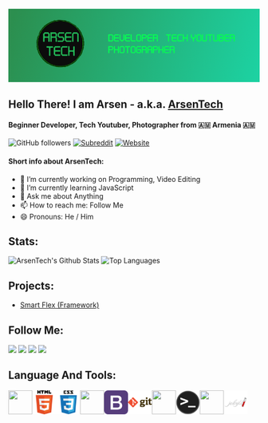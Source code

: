 ![Header](https://github.com/ArsenTech/ArsenTech/blob/main/assets/header.png)

## Hello There! I am Arsen - a.k.a. [ArsenTech](https://arsentech.github.io/)
#### Beginner Developer, Tech Youtuber, Photographer from 🇦🇲 Armenia 🇦🇲

<img alt="GitHub followers" src="https://img.shields.io/github/followers/ArsenTech?color=black&label=Github%20Followers&logo=Github&logoColor=white&style=for-the-badge">
<a href="https://www.reddit.com/r/ArsenTech" target="_blank"><img alt="Subreddit" src="https://img.shields.io/badge/ArsenTech%27s%20Universe-%23FF6314?style=for-the-badge&logo=reddit&logoColor=white"></a>
<a href="https://arsentech.github.io" target="_blank"><img alt="Website" src="https://img.shields.io/website?down_color=dc3545&down_message=Offline&label=ArsenTech%27s%20Website&style=for-the-badge&up_color=22b455&up_message=Online&url=https%3A%2F%2Farsentech.github.io"></a>

#### Short info about ArsenTech:
- 🔭 I’m currently working on Programming, Video Editing
- 🌱 I’m currently learning JavaScript 
- 💬 Ask me about Anything
- 📫 How to reach me: Follow Me
- 😄 Pronouns: He / Him

## Stats:
<img alt="ArsenTech's Github Stats" src="https://github-readme-stats.vercel.app/api?username=ArsenTech&show_icons=true&hide_border=true" />
<img alt="Top Languages" src="https://github-readme-stats.vercel.app/api/top-langs/?username=ArsenTech&layout=compact" />

## Projects:
- [Smart Flex (Framework)](https://github.com/Smart-Flex-Framework)

## Follow Me:
<a href="https://www.youtube.com/channel/UCrtH0g6NE8tW5VIEgDySYtg" target="_blank"><img src="https://img.shields.io/badge/ArsenTech%20-%23FF0000.svg?&style=for-the-badge&logo=YouTube&logoColor=white"/></a>
<a href="https://scratch.mit.edu/users/ArsenTech/" target="_blank"><img src="https://img.shields.io/badge/-ArsenTech-orange?style=for-the-badge&logo=scratch&logoColor=white"></a>
<a href="https://www.reddit.com/user/ArsenTech" target="_blank"><img src="https://img.shields.io/badge/-ArsenTech-FF4500?style=for-the-badge&logo=reddit&logoColor=white"></a>
<a href="https://codepen.io/ArsenJS" target="_blank"><img src="https://img.shields.io/badge/-ArsenTech-white?style=for-the-badge&logo=codepen&logoColor=black"></a>

## Language And Tools:
<img src="https://user-images.githubusercontent.com/62609185/97418448-43ae2200-1922-11eb-8906-bb03fdf14932.png" width="48" height="48" align="left" />
<img src="https://raw.githubusercontent.com/github/explore/80688e429a7d4ef2fca1e82350fe8e3517d3494d/topics/html/html.png" width="48" height="48" align="left" />
<img src="https://raw.githubusercontent.com/github/explore/80688e429a7d4ef2fca1e82350fe8e3517d3494d/topics/css/css.png" width="48" height="48" align="left" />
<img src="https://user-images.githubusercontent.com/62609185/97418653-7fe18280-1922-11eb-801d-4259b6a3f2ea.png" width="48" height="48" align="left" />
<img src="https://raw.githubusercontent.com/github/explore/80688e429a7d4ef2fca1e82350fe8e3517d3494d/topics/bootstrap/bootstrap.png" width="48" height="48" align="left" />
<img src="https://raw.githubusercontent.com/github/explore/80688e429a7d4ef2fca1e82350fe8e3517d3494d/topics/git/git.png" width="48" height="48" align="left" />
<img src="https://user-images.githubusercontent.com/62609185/97419924-1cf0eb00-1924-11eb-8249-41161b3a7f1b.png" width="48" height="48" align="left" />
<img src="https://raw.githubusercontent.com/github/explore/d92924b1d925bb134e308bd29c9de6c302ed3beb/topics/terminal/terminal.png" width="48" height="48" align="left" />
<img src="https://www.pngkey.com/png/full/786-7861727_scratch-desktop-4-scratch-desktop-logo.png" width="48" height="48" align="left" />
<img src="https://raw.githubusercontent.com/github/explore/80688e429a7d4ef2fca1e82350fe8e3517d3494d/topics/jekyll/jekyll.png" width="48" height="48" align="left" />

